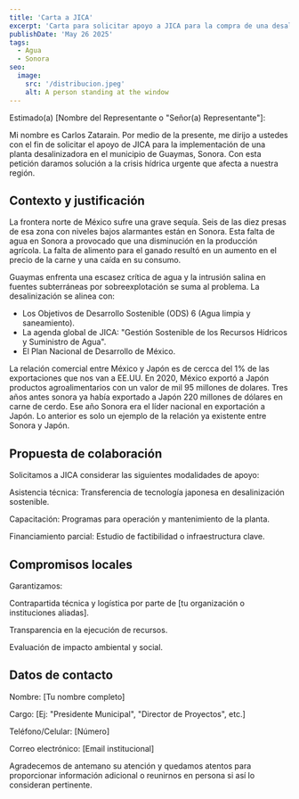 ```yaml
---
title: 'Carta a JICA'
excerpt: 'Carta para solicitar apoyo a JICA para la compra de una desalinizadora.'
publishDate: 'May 26 2025'
tags:
  - Agua
  - Sonora
seo:
  image:
    src: '/distribucion.jpeg'
    alt: A person standing at the window
---
```


Estimado(a) [Nombre del Representante o "Señor(a) Representante"]:

Mi nombre es Carlos Zatarain. Por medio de la presente, me dirijo a ustedes con el fin de solicitar el apoyo de JICA para la implementación de una planta desalinizadora en el municipio de Guaymas, Sonora. Con esta petición daramos solución a la crisis hídrica urgente que afecta a nuestra región.

## Contexto y justificación
La frontera norte de México sufre una grave sequía.
Seis de las diez presas de esa zona con niveles bajos alarmantes están en Sonora.
Esta falta de agua en Sonora a provocado que una disminución en la producción agrícola.
La falta de alimento para el ganado resultó en un aumento en el precio de la carne y una caída en su consumo.

Guaymas enfrenta una escasez crítica de agua y la intrusión salina en fuentes subterráneas por sobreexplotación se suma al problema.
La desalinización se alinea con:

- Los Objetivos de Desarrollo Sostenible (ODS) 6 (Agua limpia y saneamiento).
- La agenda global de JICA: "Gestión Sostenible de los Recursos Hídricos y Suministro de Agua".
- El Plan Nacional de Desarrollo de México.

La relación comercial entre México y Japón es de cercca del 1% de las exportaciones que nos van a EE.UU.
En 2020, México exportó a Japón productos agroalimentarios con un valor de mil 95 millones de dolares.
Tres años antes sonora ya había exportado a Japón 220 millones de dólares en carne de cerdo.
Ese año Sonora era el líder nacional en exportación a Japón.
Lo anterior es solo un ejemplo de la relación ya existente entre Sonora y Japón.

## Propuesta de colaboración


Solicitamos a JICA considerar las siguientes modalidades de apoyo:

Asistencia técnica: Transferencia de tecnología japonesa en desalinización sostenible.

Capacitación: Programas para operación y mantenimiento de la planta.

Financiamiento parcial: Estudio de factibilidad o infraestructura clave.

## Compromisos locales
Garantizamos:

Contrapartida técnica y logística por parte de [tu organización o instituciones aliadas].

Transparencia en la ejecución de recursos.

Evaluación de impacto ambiental y social.

## Datos de contacto
Nombre: [Tu nombre completo]

Cargo: [Ej: "Presidente Municipal", "Director de Proyectos", etc.]

Teléfono/Celular: [Número]

Correo electrónico: [Email institucional]

Agradecemos de antemano su atención y quedamos atentos para proporcionar información adicional o reunirnos en persona si así lo consideran pertinente.